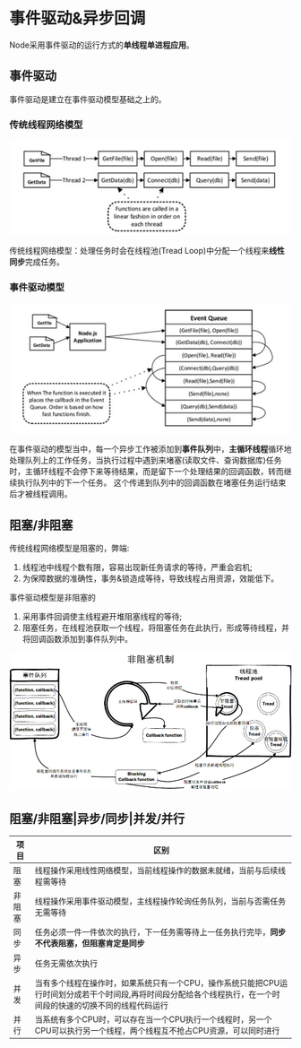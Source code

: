 # 事件驱动&异步回调

Node采用事件驱动的运行方式的**单线程单进程应用**。

## 事件驱动

事件驱动是建立在事件驱动模型基础之上的。

### 传统线程网络模型

![线程网络模型](../../.source/线程网络模型.png "线程网络模型")

传统线程网络模型：处理任务时会在线程池(Tread Loop)中分配一个线程来**线性同步**完成任务。

### 事件驱动模型

![事件驱动模型](../../.source/事件驱动模型.png "事件驱动模型")

在事件驱动的模型当中，每一个异步工作被添加到**事件队列**中，**主循环线程**循环地处理队列上的工作任务，当执行过程中遇到来堵塞(读取文件、查询数据库)任务时，主循环线程不会停下来等待结果，而是留下一个处理结果的回调函数，转而继续执行队列中的下一个任务。
这个传递到队列中的回调函数在堵塞任务运行结束后才被线程调用。

## 阻塞/非阻塞

传统线程网络模型是阻塞的，弊端:

1. 线程池中线程个数有限，容易出现新任务请求的等待，严重会宕机;
2. 为保障数据的准确性，事务&锁造成等待，导致线程占用资源，效能低下。

事件驱动模型是非阻塞的

1. 采用事件回调使主线程避开堆阻塞线程的等待;
2. 阻塞任务，在线程池获取一个线程，将阻塞任务在此执行，形成等待线程，并将回调函数添加到事件队列中。

![非阻塞机制](../../.source/非阻塞机制.png "非阻塞机制")

## 阻塞/非阻塞|异步/同步|并发/并行

项目    |区别
--------|-------
阻塞    |线程操作采用线性网络模型，当前线程操作的数据未就绪，当前与后续线程需等待
非阻塞  |线程操作采用事件驱动模型，主线程操作轮询任务队列，当前与否需任务无需等待
同步    |任务必须一件一件依次的执行，下一任务需等待上一任务执行完毕，**同步不代表阻塞，但阻塞肯定是同步**
异步    |任务无需依次执行
并发    |当有多个线程在操作时，如果系统只有一个CPU，操作系统只能把CPU运行时间划分成若干个时间段,再将时间段分配给各个线程执行，在一个时间段的快速的切换不同的线程代码运行
并行    |当系统有多个CPU时，可以存在当一个CPU执行一个线程时，另一个CPU可以执行另一个线程，两个线程互不抢占CPU资源，可以同时进行
